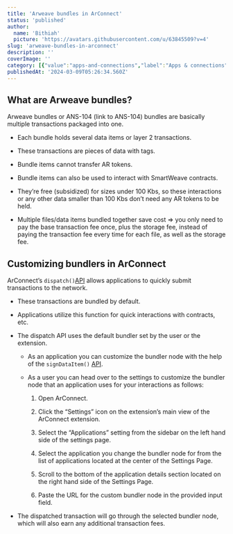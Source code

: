 ```yaml
---
title: 'Arweave bundles in ArConnect'
status: 'published'
author:
  name: 'Bithiah'
  picture: 'https://avatars.githubusercontent.com/u/63845509?v=4'
slug: 'arweave-bundles-in-arconnect'
description: ''
coverImage: ''
category: [{"value":"apps-and-connections","label":"Apps & connections"}]
publishedAt: '2024-03-09T05:26:34.560Z'
---
```


## What are Arweave bundles?

Arweave bundles or ANS-104 (link to ANS-104) bundles are basically multiple transactions packaged into one.

- Each bundle holds several data items or layer 2 transactions.

- These transactions are pieces of data with tags.

- Bundle items cannot transfer AR tokens.

- Bundle items can also be used to interact with SmartWeave contracts.

- They’re free (subsidized) for sizes under 100 Kbs, so these interactions or any other data smaller than 100 Kbs don’t need any AR tokens to be held.

- Multiple files/data items bundled together save cost ⇒ you only need to pay the base transaction fee once, plus the storage fee, instead of paying the transaction fee every time for each file, as well as the storage fee.

## Customizing bundlers in ArConnect

ArConnect’s `dispatch()`[API](https://docs.arconnect.io/api/dispatch?utm_source=ArConnect+Knowledgebase+Docs&utm_medium=Doc+Page&utm_campaign=ArConnect+Knowledge+Base&utm_id=ArConnect+Knowledgebase) allows applications to quickly submit transactions to the network.

- These transactions are bundled by default.

- Applications utilize this function for quick interactions with contracts, etc.

- The dispatch API uses the default bundler set by the user or the extension.

    - As an application you can customize the bundler node with the help of the `signDataItem()` [API](https://docs.arconnect.io/api/sign-dataitem?utm_source=ArConnect+Knowledgebase+Docs&utm_medium=Doc+Page&utm_campaign=ArConnect+Knowledge+Base&utm_id=ArConnect+Knowledgebas).

    - As a user you can head over to the settings to customize the bundler node that an application uses for your interactions as follows:

        1. Open ArConnect.

        2. Click the “Settings” icon on the extension’s main view of the ArConnect extension.

        3. Select the “Applications” setting from the sidebar on the left hand side of the settings page.

        4. Select the application you change the bundler node for from the list of applications located at the center of the Settings Page.

        5. Scroll to the bottom of the application details section located on the right hand side of the Settings Page.

        6. Paste the URL for the custom bundler node in the provided input field.

        <!-- -->

        <!-- -->

    <!-- -->

    <!-- -->

- The dispatched transaction will go through the selected bundler node, which will also earn any additional transaction fees.

